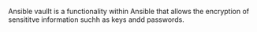 Ansible  vaullt is a functionality within Ansible that allows the encryption of sensititve information suchh as keys andd passwords.

